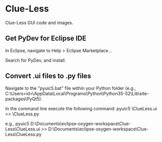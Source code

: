 # Clue-Less
Clue-Less GUI code and images.

## Get PyDev for Eclipse IDE
In Eclipse, navigate to Help > Eclipse Marketplace...

Search for PyDev, and install.

## Convert .ui files to .py files
Navigate to the "pyuic5.bat" file within your Python folder (e.g., C:\Users\<id>\AppData\Local\Programs\Python\Python35-52\Lib\site-packages\PyQt5).

In the command line execute the following command:
pyuic5 <project location>\ClueLess.ui >> <project location>\ClueLess.py

e.g., pyuic5 D:\Documents\eclipse-oxygen-workspace\Clue-Less\ClueLess.ui >> D:\Documents\eclipse-oxygen-workspace\Clue-Less\ClueLess.py
